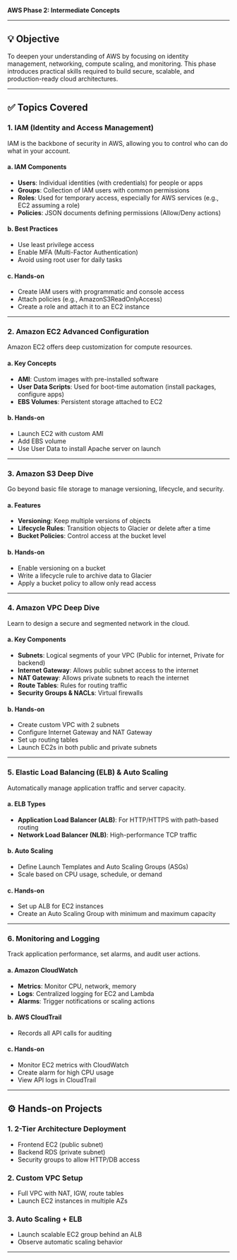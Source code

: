 **AWS Phase 2: Intermediate Concepts**

---

## 💡 Objective

To deepen your understanding of AWS by focusing on identity management, networking, compute scaling, and monitoring. This phase introduces practical skills required to build secure, scalable, and production-ready cloud architectures.

---

## ✅ Topics Covered

### 1. **IAM (Identity and Access Management)**

IAM is the backbone of security in AWS, allowing you to control who can do what in your account.

#### a. IAM Components

* **Users**: Individual identities (with credentials) for people or apps
* **Groups**: Collection of IAM users with common permissions
* **Roles**: Used for temporary access, especially for AWS services (e.g., EC2 assuming a role)
* **Policies**: JSON documents defining permissions (Allow/Deny actions)

#### b. Best Practices

* Use least privilege access
* Enable MFA (Multi-Factor Authentication)
* Avoid using root user for daily tasks

#### c. Hands-on

* Create IAM users with programmatic and console access
* Attach policies (e.g., AmazonS3ReadOnlyAccess)
* Create a role and attach it to an EC2 instance

---

### 2. **Amazon EC2 Advanced Configuration**

Amazon EC2 offers deep customization for compute resources.

#### a. Key Concepts

* **AMI**: Custom images with pre-installed software
* **User Data Scripts**: Used for boot-time automation (install packages, configure apps)
* **EBS Volumes**: Persistent storage attached to EC2

#### b. Hands-on

* Launch EC2 with custom AMI
* Add EBS volume
* Use User Data to install Apache server on launch

---

### 3. **Amazon S3 Deep Dive**

Go beyond basic file storage to manage versioning, lifecycle, and security.

#### a. Features

* **Versioning**: Keep multiple versions of objects
* **Lifecycle Rules**: Transition objects to Glacier or delete after a time
* **Bucket Policies**: Control access at the bucket level

#### b. Hands-on

* Enable versioning on a bucket
* Write a lifecycle rule to archive data to Glacier
* Apply a bucket policy to allow only read access

---

### 4. **Amazon VPC Deep Dive**

Learn to design a secure and segmented network in the cloud.

#### a. Key Components

* **Subnets**: Logical segments of your VPC (Public for internet, Private for backend)
* **Internet Gateway**: Allows public subnet access to the internet
* **NAT Gateway**: Allows private subnets to reach the internet
* **Route Tables**: Rules for routing traffic
* **Security Groups & NACLs**: Virtual firewalls

#### b. Hands-on

* Create custom VPC with 2 subnets
* Configure Internet Gateway and NAT Gateway
* Set up routing tables
* Launch EC2s in both public and private subnets

---

### 5. **Elastic Load Balancing (ELB) & Auto Scaling**

Automatically manage application traffic and server capacity.

#### a. ELB Types

* **Application Load Balancer (ALB)**: For HTTP/HTTPS with path-based routing
* **Network Load Balancer (NLB)**: High-performance TCP traffic

#### b. Auto Scaling

* Define Launch Templates and Auto Scaling Groups (ASGs)
* Scale based on CPU usage, schedule, or demand

#### c. Hands-on

* Set up ALB for EC2 instances
* Create an Auto Scaling Group with minimum and maximum capacity

---

### 6. **Monitoring and Logging**

Track application performance, set alarms, and audit user actions.

#### a. Amazon CloudWatch

* **Metrics**: Monitor CPU, network, memory
* **Logs**: Centralized logging for EC2 and Lambda
* **Alarms**: Trigger notifications or scaling actions

#### b. AWS CloudTrail

* Records all API calls for auditing

#### c. Hands-on

* Monitor EC2 metrics with CloudWatch
* Create alarm for high CPU usage
* View API logs in CloudTrail

---

## ⚙️ Hands-on Projects

### 1. **2-Tier Architecture Deployment**

* Frontend EC2 (public subnet)
* Backend RDS (private subnet)
* Security groups to allow HTTP/DB access

### 2. **Custom VPC Setup**

* Full VPC with NAT, IGW, route tables
* Launch EC2 instances in multiple AZs

### 3. **Auto Scaling + ELB**

* Launch scalable EC2 group behind an ALB
* Observe automatic scaling behavior

---
